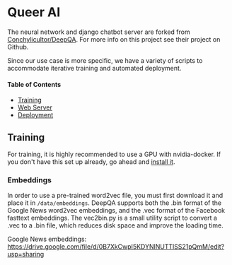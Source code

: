 # Queer AI

The neural network and django chatbot server are forked from [Conchylicultor/DeepQA](https://github.com/Conchylicultor/DeepQA). For more info on this project see their project on Github.

Since our use case is more specific, we have a variety of scripts to accommodate iterative training and automated deployment.

#### Table of Contents

* [Training](#training)
* [Web Server](#webserver)
* [Deployment](#running)

## Training

For training, it is highly recommended to use a GPU with nvidia-docker. If you don't have this set up already, go ahead and [install it](https://github.com/NVIDIA/nvidia-docker).

### Embeddings
In order to use a pre-trained word2vec file, you must first download it and place it in `/data/embeddings`. DeepQA supports both the .bin format of the Google News word2vec embeddings, and the .vec format of the Facebook fasttext embeddings. The vec2bin.py is a small utility script to convert a .vec to a .bin file, which reduces disk space and improve the loading time.

Google News embeddings: https://drive.google.com/file/d/0B7XkCwpI5KDYNlNUTTlSS21pQmM/edit?usp=sharing

